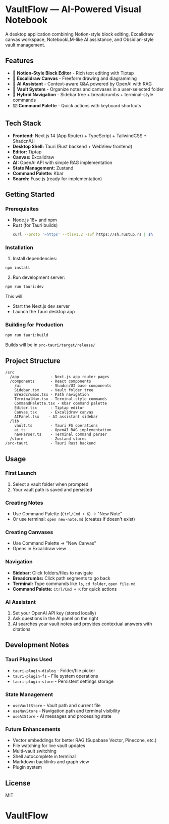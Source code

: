# VaultFlow — AI-Powered Visual Notebook

A desktop application combining Notion-style block editing, Excalidraw canvas workspace, NotebookLM-like AI assistance, and Obsidian-style vault management.

## Features

- 🧱 **Notion-Style Block Editor** - Rich text editing with Tiptap
- 🎨 **Excalidraw Canvas** - Freeform drawing and diagramming
- 🧠 **AI Assistant** - Context-aware Q&A powered by OpenAI with RAG
- 📁 **Vault System** - Organize notes and canvases in a user-selected folder
- 🧭 **Hybrid Navigation** - Sidebar tree + breadcrumbs + terminal-style commands
- ⌨️ **Command Palette** - Quick actions with keyboard shortcuts

## Tech Stack

- **Frontend:** Next.js 14 (App Router) + TypeScript + TailwindCSS + Shadcn/UI
- **Desktop Shell:** Tauri (Rust backend + WebView frontend)
- **Editor:** Tiptap
- **Canvas:** Excalidraw
- **AI:** OpenAI API with simple RAG implementation
- **State Management:** Zustand
- **Command Palette:** Kbar
- **Search:** Fuse.js (ready for implementation)

## Getting Started

### Prerequisites

- Node.js 18+ and npm
- Rust (for Tauri builds)
  ```bash
  curl --proto '=https' --tlsv1.2 -sSf https://sh.rustup.rs | sh
  ```

### Installation

1. Install dependencies:
```bash
npm install
```

2. Run development server:
```bash
npm run tauri:dev
```

This will:
- Start the Next.js dev server
- Launch the Tauri desktop app

### Building for Production

```bash
npm run tauri:build
```

Builds will be in `src-tauri/target/release/`

## Project Structure

```
/src
  /app              - Next.js app router pages
  /components       - React components
    /ui             - Shadcn/UI base components
    Sidebar.tsx     - Vault folder tree
    Breadcrumbs.tsx - Path navigation
    TerminalNav.tsx - Terminal-style commands
    CommandPalette.tsx - Kbar command palette
    Editor.tsx      - Tiptap editor
    Canvas.tsx      - Excalidraw canvas
    AIPanel.tsx    - AI assistant sidebar
  /lib
    vault.ts        - Tauri FS operations
    ai.ts           - OpenAI RAG implementation
    navParser.ts    - Terminal command parser
  /store            - Zustand stores
/src-tauri          - Tauri Rust backend
```

## Usage

### First Launch

1. Select a vault folder when prompted
2. Your vault path is saved and persisted

### Creating Notes

- Use Command Palette (`Ctrl/Cmd + K`) → "New Note"
- Or use terminal: `open new-note.md` (creates if doesn't exist)

### Creating Canvases

- Use Command Palette → "New Canvas"
- Opens in Excalidraw view

### Navigation

- **Sidebar:** Click folders/files to navigate
- **Breadcrumbs:** Click path segments to go back
- **Terminal:** Type commands like `ls`, `cd folder`, `open file.md`
- **Command Palette:** `Ctrl/Cmd + K` for quick actions

### AI Assistant

1. Set your OpenAI API key (stored locally)
2. Ask questions in the AI panel on the right
3. AI searches your vault notes and provides contextual answers with citations

## Development Notes

### Tauri Plugins Used

- `tauri-plugin-dialog` - Folder/file picker
- `tauri-plugin-fs` - File system operations
- `tauri-plugin-store` - Persistent settings storage

### State Management

- `useVaultStore` - Vault path and current file
- `useNavStore` - Navigation path and terminal visibility
- `useAIStore` - AI messages and processing state

### Future Enhancements

- Vector embeddings for better RAG (Supabase Vector, Pinecone, etc.)
- File watching for live vault updates
- Multi-vault switching
- Shell autocomplete in terminal
- Markdown backlinks and graph view
- Plugin system

## License

MIT

# VaultFlow
